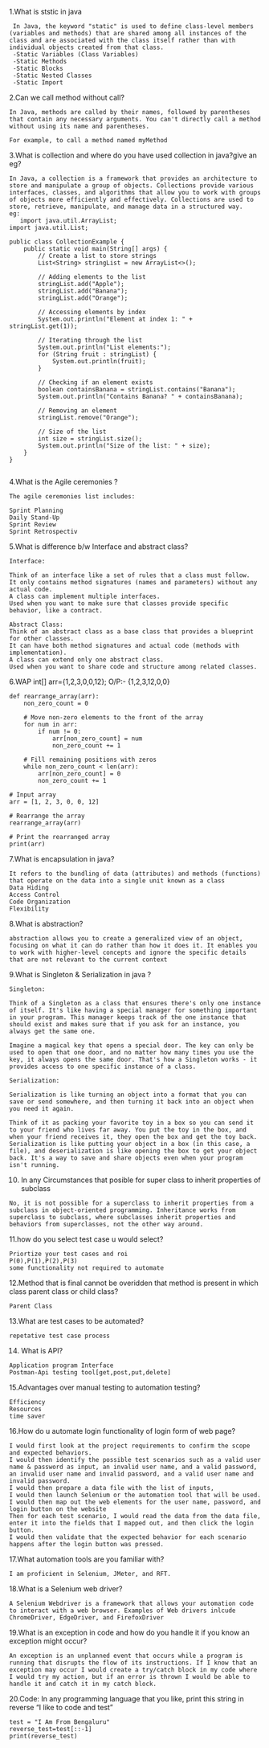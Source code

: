 1.What is ststic in java
```
 In Java, the keyword "static" is used to define class-level members (variables and methods) that are shared among all instances of the class and are associated with the class itself rather than with individual objects created from that class.
 -Static Variables (Class Variables)
 -Static Methods
 -Static Blocks
 -Static Nested Classes
 -Static Import
```

2.Can we call method without call?

```
In Java, methods are called by their names, followed by parentheses that contain any necessary arguments. You can't directly call a method without using its name and parentheses.

For example, to call a method named myMethod
```

3.What is collection and where do you have used collection in java?give an eg?

```
In Java, a collection is a framework that provides an architecture to store and manipulate a group of objects. Collections provide various interfaces, classes, and algorithms that allow you to work with groups of objects more efficiently and effectively. Collections are used to store, retrieve, manipulate, and manage data in a structured way.
eg:
   import java.util.ArrayList;
import java.util.List;

public class CollectionExample {
    public static void main(String[] args) {
        // Create a list to store strings
        List<String> stringList = new ArrayList<>();

        // Adding elements to the list
        stringList.add("Apple");
        stringList.add("Banana");
        stringList.add("Orange");

        // Accessing elements by index
        System.out.println("Element at index 1: " + stringList.get(1));

        // Iterating through the list
        System.out.println("List elements:");
        for (String fruit : stringList) {
            System.out.println(fruit);
        }

        // Checking if an element exists
        boolean containsBanana = stringList.contains("Banana");
        System.out.println("Contains Banana? " + containsBanana);

        // Removing an element
        stringList.remove("Orange");

        // Size of the list
        int size = stringList.size();
        System.out.println("Size of the list: " + size);
    }
}


```

4.What is the Agile ceremonies ?
```
The agile ceremonies list includes:

Sprint Planning
Daily Stand-Up
Sprint Review
Sprint Retrospectiv
```

5.What is difference b/w Interface and abstract class?
```
Interface:

Think of an interface like a set of rules that a class must follow.
It only contains method signatures (names and parameters) without any actual code.
A class can implement multiple interfaces.
Used when you want to make sure that classes provide specific behavior, like a contract.

Abstract Class:
Think of an abstract class as a base class that provides a blueprint for other classes.
It can have both method signatures and actual code (methods with implementation).
A class can extend only one abstract class.
Used when you want to share code and structure among related classes.
```

6.WAP 
int[] arr={1,2,3,0,0,12};
O/P:- {1,2,3,12,0,0}

```
def rearrange_array(arr):
    non_zero_count = 0

    # Move non-zero elements to the front of the array
    for num in arr:
        if num != 0:
            arr[non_zero_count] = num
            non_zero_count += 1

    # Fill remaining positions with zeros
    while non_zero_count < len(arr):
        arr[non_zero_count] = 0
        non_zero_count += 1

# Input array
arr = [1, 2, 3, 0, 0, 12]

# Rearrange the array
rearrange_array(arr)

# Print the rearranged array
print(arr)

```
7.What is encapsulation in java?
```
It refers to the bundling of data (attributes) and methods (functions) that operate on the data into a single unit known as a class
Data Hiding
Access Control
Code Organization
Flexibility
```

8.What is abstraction?

```
abstraction allows you to create a generalized view of an object, focusing on what it can do rather than how it does it. It enables you to work with higher-level concepts and ignore the specific details that are not relevant to the current context
```

9.What is Singleton & Serialization in java ?

```
Singleton:

Think of a Singleton as a class that ensures there's only one instance of itself. It's like having a special manager for something important in your program. This manager keeps track of the one instance that should exist and makes sure that if you ask for an instance, you always get the same one.

Imagine a magical key that opens a special door. The key can only be used to open that one door, and no matter how many times you use the key, it always opens the same door. That's how a Singleton works - it provides access to one specific instance of a class.

Serialization:

Serialization is like turning an object into a format that you can save or send somewhere, and then turning it back into an object when you need it again.

Think of it as packing your favorite toy in a box so you can send it to your friend who lives far away. You put the toy in the box, and when your friend receives it, they open the box and get the toy back. Serialization is like putting your object in a box (in this case, a file), and deserialization is like opening the box to get your object back. It's a way to save and share objects even when your program isn't running.
```

10. In any Circumstances that posible for super class to inherit properties of subclass
```
No, it is not possible for a superclass to inherit properties from a subclass in object-oriented programming. Inheritance works from superclass to subclass, where subclasses inherit properties and behaviors from superclasses, not the other way around.
```

11.how do you select test case u would select?
```
Priortize your test cases and roi
P(0),P(1),P(2),P(3)
some functionality not required to automate
```

12.Method that is final cannot be overidden that method is present in which class parent class or child class?

```
Parent Class
```

13.What are test cases to be automated?

```
repetative test case process
```

14. What is API?
```
Application program Interface
Postman-Api testing tool[get,post,put,delete]
```
15.Advantages over manual testing to automation testing?
```
Efficiency
Resources
time saver
```

16.How do u automate login functionality of login form of web page?
```
I would first look at the project requirements to confirm the scope and expected behaviors.
I would then identify the possible test scenarios such as a valid user name & password as input, an invalid user name, and a valid password, an invalid user name and invalid password, and a valid user name and invalid password.
I would then prepare a data file with the list of inputs,
I would then launch Selenium or the automation tool that will be used.
I would then map out the web elements for the user name, password, and login button on the website
Then for each test scenario, I would read the data from the data file, enter it into the fields that I mapped out, and then click the login button.
I would then validate that the expected behavior for each scenario happens after the login button was pressed.
```
17.What automation tools are you familiar with?

```
I am proficient in Selenium, JMeter, and RFT.
```

18.What is a Selenium web driver?

```
A Selenium Webdriver is a framework that allows your automation code to interact with a web browser. Examples of Web drivers inlcude ChromeDriver, EdgeDriver, and FirefoxDriver
```

19.What is an exception in code and how do you handle it if you know an exception might occur?

```
An exception is an unplanned event that occurs while a program is running that disrupts the flow of its instructions. If I know that an exception may occur I would create a try/catch block in my code where I would try my action, but if an error is thrown I would be able to handle it and catch it in my catch block.
```

20.Code: In any programming language that you like, print this string in reverse “I like to code and test”

```
test = "I Am From Bengaluru"
reverse_test=test[::-1]
print(reverse_test)
```
